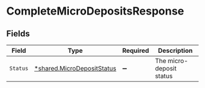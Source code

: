 # CompleteMicroDepositsResponse


## Fields

| Field                                                                   | Type                                                                    | Required                                                                | Description                                                             |
| ----------------------------------------------------------------------- | ----------------------------------------------------------------------- | ----------------------------------------------------------------------- | ----------------------------------------------------------------------- |
| `Status`                                                                | [*shared.MicroDepositStatus](../../models/shared/microdepositstatus.md) | :heavy_minus_sign:                                                      | The micro-deposit status                                                |
